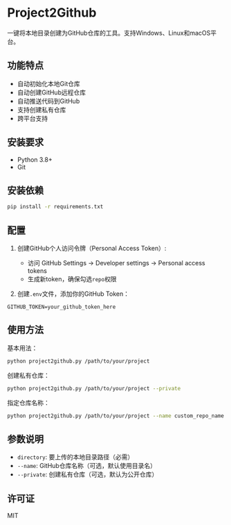 # Project2Github

一键将本地目录创建为GitHub仓库的工具。支持Windows、Linux和macOS平台。

## 功能特点

- 自动初始化本地Git仓库
- 自动创建GitHub远程仓库
- 自动推送代码到GitHub
- 支持创建私有仓库
- 跨平台支持

## 安装要求

- Python 3.8+
- Git

## 安装依赖

```bash
pip install -r requirements.txt
```

## 配置

1. 创建GitHub个人访问令牌（Personal Access Token）:
   - 访问 GitHub Settings -> Developer settings -> Personal access tokens
   - 生成新token，确保勾选`repo`权限

2. 创建`.env`文件，添加你的GitHub Token：
```
GITHUB_TOKEN=your_github_token_here
```

## 使用方法

基本用法：
```bash
python project2github.py /path/to/your/project
```

创建私有仓库：
```bash
python project2github.py /path/to/your/project --private
```

指定仓库名称：
```bash
python project2github.py /path/to/your/project --name custom_repo_name
```

## 参数说明

- `directory`: 要上传的本地目录路径（必需）
- `--name`: GitHub仓库名称（可选，默认使用目录名）
- `--private`: 创建私有仓库（可选，默认为公开仓库）

## 许可证

MIT
